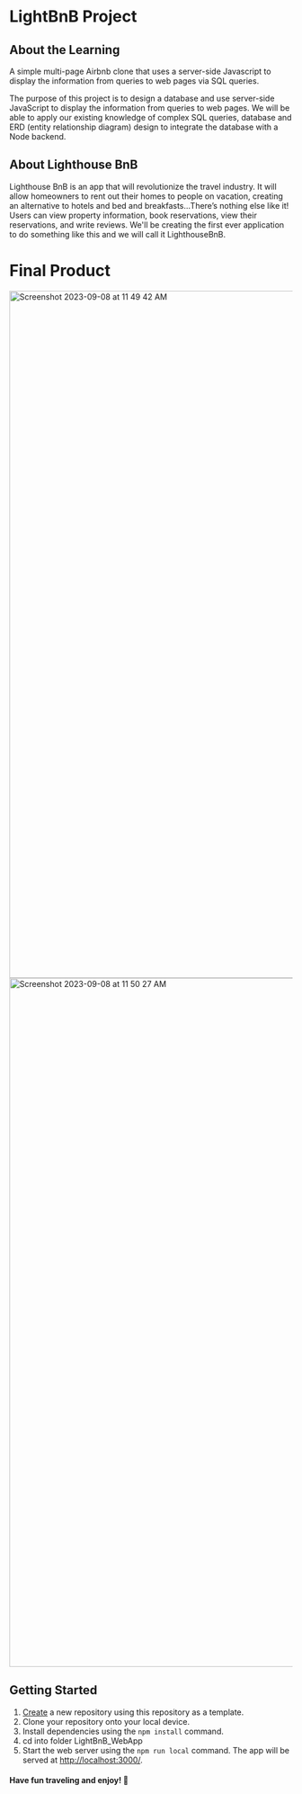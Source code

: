 # LightBnB Project

## About the Learning

A simple multi-page Airbnb clone that uses a server-side Javascript to display the information from queries to web pages via SQL queries.

The purpose of this project is to design a database and use server-side JavaScript to display the information from queries to web pages. We will be able to apply our existing knowledge of complex SQL queries, database and ERD (entity relationship diagram) design to integrate the database with a Node backend.

## About Lighthouse BnB

Lighthouse BnB is an app that will revolutionize the travel industry. It will allow homeowners to rent out their homes to people on vacation, creating an alternative to hotels and bed and breakfasts...There’s nothing else like it! Users can view property information, book reservations, view their reservations, and write reviews. We'll be creating the first ever application to do something like this and we will call it LighthouseBnB.

# Final Product

<img width="1222" alt="Screenshot 2023-09-08 at 11 49 42 AM" src="https://github.com/MandyDev1/LightBnB/assets/111081333/53201996-7042-478b-8407-c71a9d4a2a4c">

<img width="1225" alt="Screenshot 2023-09-08 at 11 50 27 AM" src="https://github.com/MandyDev1/LightBnB/assets/111081333/18fba848-cfd2-4f97-9dbb-ccde8eb712c1">


## Getting Started

1. [Create](https://docs.github.com/en/repositories/creating-and-managing-repositories/creating-a-repository-from-a-template) a new repository using this repository as a template.
2. Clone your repository onto your local device.
3. Install dependencies using the `npm install` command.
4. cd into folder LightBnB_WebApp
5. Start the web server using the `npm run local` command. The app will be served at <http://localhost:3000/>.

#### Have fun traveling and enjoy! 🥰